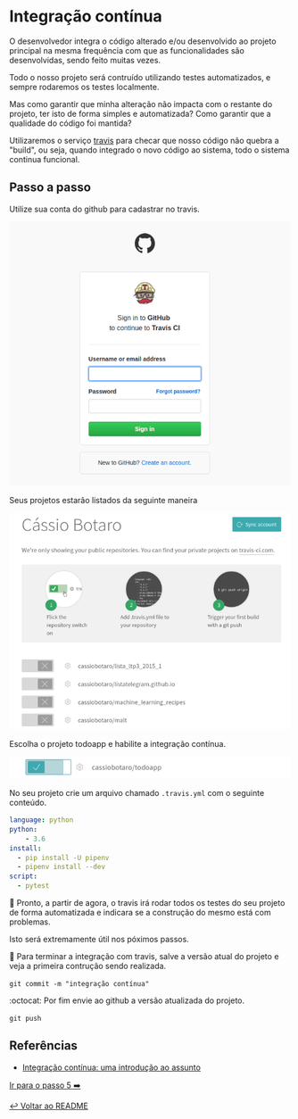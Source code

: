 # Integração contínua

O desenvolvedor integra o código alterado e/ou desenvolvido ao projeto principal na mesma frequência com que as funcionalidades são desenvolvidas, sendo feito muitas vezes.

Todo o nosso projeto será contruído utilizando testes automatizados, e sempre rodaremos os testes localmente.

Mas como garantir que minha alteração não impacta com o restante do projeto, ter isto de forma simples e automatizada?
Como garantir que a qualidade do código foi mantida?

Utilizaremos o serviço [travis](https://travis-ci.org/) para checar que nosso código não quebra a "build", ou seja, quando integrado o novo código ao sistema, todo o sistema continua funcional.

## Passo a passo

Utilize sua conta do github para cadastrar no travis.

![Cadastro no travis](cadastro_travis.png "Cadastro no travis")

Seus projetos estarão listados da seguinte maneira

![listagem projetos](projetos_travis.png "projetos travis")

Escolha o projeto todoapp e habilite a integração contínua.

![habilita projeto](habilitar_travis.png "habilitar travis")

No seu projeto crie um arquivo chamado `.travis.yml` com o seguinte conteúdo.

```yaml
language: python
python:
    - 3.6
install:
  - pip install -U pipenv
  - pipenv install --dev
script:
  - pytest
```

:tada: Pronto, a partir de agora, o travis irá rodar todos os testes do seu projeto de forma automatizada e indicara se a construção do mesmo está com problemas.

Isto será extremamente útil nos póximos passos.

:floppy_disk: Para terminar a integração com travis, salve a versão atual do projeto e veja a primeira contrução sendo realizada.

`git commit -m "integração contínua"`

:octocat: Por fim envie ao github a versão atualizada do projeto.

`git push`


## Referências

- [Integração contínua: uma introdução ao assunto](http://www.devmedia.com.br/integracao-continua-uma-introducao-ao-assunto/28002)



[Ir para o passo 5 :arrow_right:](passo05.md)

[:leftwards_arrow_with_hook: Voltar ao README ](README.md)
